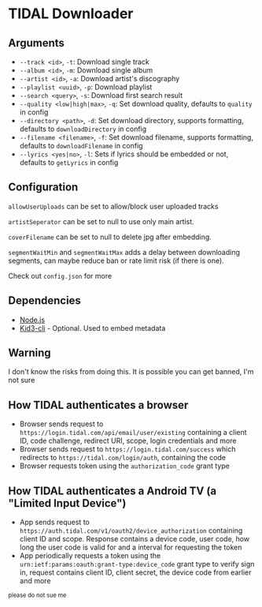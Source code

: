 # TIDAL Downloader

## Arguments
* `--track <id>`, `-t`: Download single track
* `--album <id>`, `-m`: Download single album
* `--artist <id>`, `-a`: Download artist's discography
* `--playlist <uuid>`, `-p`: Download playlist
* `--search <query>`, `-s`: Download first search result
* `--quality <low|high|max>`, `-q`: Set download quality, defaults to `quality` in config
* `--directory <path>`, `-d`: Set download directory, supports formatting, defaults to `downloadDirectory` in config
* `--filename <filename>`, `-f`: Set download filename, supports formatting, defaults to `downloadFilename` in config
* `--lyrics <yes|no>`, `-l`: Sets if lyrics should be embedded or not, defaults to `getLyrics` in config

## Configuration
`allowUserUploads` can be set to allow/block user uploaded tracks

`artistSeperator` can be set to null to use only main artist.

`coverFilename` can be set to null to delete jpg after embedding.

`segmentWaitMin` and `segmentWaitMax` adds a delay between downloading segments, can maybe reduce ban or rate limit risk (if there is one).

Check out `config.json` for more

## Dependencies
* [Node.js](https://nodejs.org)
* [Kid3-cli](https://kid3.kde.org) - Optional. Used to embed metadata

## Warning
I don't know the risks from doing this. It is possible you can get banned, I'm not sure

## How TIDAL authenticates a browser
* Browser sends request to `https://login.tidal.com/api/email/user/existing` containing a client ID, code challenge, redirect URI, scope, login credentials and more
* Browser sends request to `https://login.tidal.com/success` which redirects to `https://tidal.com/login/auth`, containing the code
* Browser requests token using the `authorization_code` grant type

## How TIDAL authenticates a Android TV (a "Limited Input Device")
* App sends request to `https://auth.tidal.com/v1/oauth2/device_authorization` containing client ID and scope. Response contains a device code, user code, how long the user code is valid for and a interval for requesting the token
* App periodically requests a token using the `urn:ietf:params:oauth:grant-type:device_code` grant type to verify sign in, request contains client ID, client secret, the device code from earlier and more

<small>please do not sue me</small>